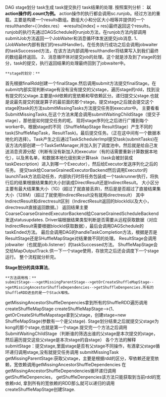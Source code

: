 DAG stage划分 task生成 task提交执行 task结果的处理.
按照案列分析：
    **以action操作的.count为例。**
        action操作的执行都会调用sc.runjob。经过方法的重载。主要是构建一个results数组。数组大小和分区大小相等并提供的一个                       resulthandler={（index.res） =>results[index] = res}最终返回这个results。runjob的执行先通过DAGSchedule的runjob方法，在runjob方法内部调用submitJob方法返回一个JobWaiter和消息循环体发送提交job消息.
1、(JobWaiter内部有我们的resultHandler)。在任务执行成功之后会调用jobwaiter的taskSuccessed方法，在该方法内部调用resulthandler将结果写入到我们最终的数组最终返回。
2、消息循环体对提交job的处理。这个就是涉及到了stage的划分，task的提交，执行返回结果的处理最终回到了jobwaiter中。

    **stage的划分：**
  首先根据finalRdd创建一个finalStage.然后调用submit方法提交finalStage。在submit内部实现判断stage有没有没有提交的父stage，遍历stage的rdd，找到没有提交的父stage.主要是rdd依赖的宽依赖和窄依赖区分。递归提交父stage.也就是说最先提交的就是算子的最前面的那个stage。提交stage之后就会提交这个stage的task的方法submitMissingTasks方法提交任务到executor中。
    主要看看SubmitMissingTasks,在这个方法末尾会调用submitWaitingChildStage（提交子stage），那他是如何提交任务的呢。
现将stage序列化之后进行广播到每个worker中。根据stage的不同（ShuffleMapStage   ResultStage）产生不同的task(ShuffleMapTask，ResultTask)。最后提交任务。（正在这中间有一个数据本地化的选择）。Task产生之后通过TaskSchedulerImpl提交task(submitTasks)在该方法内部创建一个TaskSetManager,并加入到了调度池中。然后就是给自己发送消息资源分配（判断有没有新加入的executor（有的话需要重新计算数据本地化），以及黑名单，和数据本地化级别来计算task（task会被封装成taskDescription）进入到哪一个Executor），然后给Executor发送序列化之后的任务。
提交task给CoarseGrainedExecutorBackend然后调用Executor的launchTask方法启动任务，内部执行时将任务包装成一个taskrunner执行，将执行后的结果根据结果集的大小封装成DirectResult还是IndirectResult。
    大小区分主要有最大结果集大小（1G）(超过了就直接丢弃)，然后是是否超过了直接结果集大小（128M）（超过了就使用IndirectResult没有就用directresult）
    其中IndirectResult和directresult区别（IndirectResult返回的blockId以及大小，directresult直接返回数据。）
返回结果主要CoarseCoarseGrainedExecutorBackend给CoarseGrainedScheduleBackend发送statusupdates.
Driver端根据结果类型判断是否需要从远程获取数据（对应IndirectResult需要根据blockId获取数据），最后会调用DAGSchedule的taskEnded方法。
最后会调用DAG的handleTaskCompletion方法，根据是否是ResultStage还是SHuffleMapStage对结果做不同的处理。
    ResultStage会调用jobwaiter（也就是job.listener）的taskSuccessed方法。
    ShuffleMapStage会交给MapOutputTrack.供一下一个stage使用，存放完之后还会调度下一个stage运行。
整个流程就分析完。

**Stage划分的具体算法**。

    **方法调用栈：**
    submitStage--->getMissingParentStage-->getOrCreateShuffleMapStage-->getMissingAncestorShuffleDependencies-->getShuffleDenpencies.所有的ShuffleRDD进去的是一个Stack堆栈。
getMissingAncestorShuffleDenpencies拿到所有的ShuffleRDD遍历调用createShuffleMapStage
createShuffleMapStage-->(1、getOrCreateSHuffleMapstage拿到父stage，创建stage=new ShuffleMapStage(参数有一个是父stage).
Stage划分结束之后就提交父stage为kong的那个stage,也就是第一个stage.提交完一个方法之后调用SubmitWaitingChildStage（判断谁的筛选出谁的父stage是本次提交的stage，然后遍历提交这些父stage是本次stage的自stage）
各个方法的解释
    submitStage：提交stage,里面stage是否有父stage不同操作，有酒拿父stage循环递归调用stage,没有就提交任务调用                                                submitMissingTask
    getMissingParentStage:获取父stage，主要是根据rdd的区分，窄依赖还是宽依赖，宽依赖调用getMissingAncestorShuffleDependencies
在getMissingAncestorShuffleDependencies循环递归调用getShuffleDenpencies，
getShuffleDenpencies该方法只能获取到当前rdd的宽依赖rdd,
拿到所有的宽依赖的RDD那么就可以递归的调用createShuffleMapStage创建Stage. 